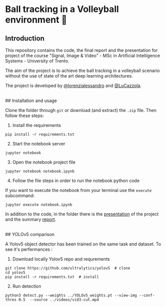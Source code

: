 # Ball tracking in a Volleyball environment 🏐

## Introduction

This repository contains the code, the final report and the presentation for project of the course "Signal, Image &amp; Video" - MSc in Artificial Intelligence Systems - University of Trento. 

The aim of the project is to achieve the ball tracking in a volleyball scenario without the use of state of the art deep learning architectures.

The project is developed by [@lorenzialessandro](https://github.com/lorenzialessandro) and [@LuCazzola](https://github.com/LuCazzola).

<br>
## Installation and usage 

Clone the folder through ``git`` or download (and extract) the ``.zip`` file. Then follow these steps: 

1. Install the requirements
````
pip install -r requirements.txt
````
2. Start the notebook server
````
jupyter notebook
````
3. Open the notebook project file
````
jupyter notebook notebook.ipynb
````
4. Follow the file steps in order to run the notebook python code

If you want to execute the notebook from your terminal use the ``execute`` subcommand:
````
jupyter execute notebook.ipynb
````

In addition to the code, in the folder there is the [presentation](https://github.com/lorenzialessandro/volleyball-BallTracking/blob/main/presentation.pdf) of the project and the summary [report](https://github.com/lorenzialessandro/volleyball-BallTracking/blob/main/report.pdf).

<br>
## YOLOv5 comparison

A Yolov5 object detector has been trained on the same task and dataset. To see it's perfermances :

1. Download locally Yolov5 repo and requrements
````
git clone https://github.com/ultralytics/yolov5  # clone
cd yolov5
pip install -r requirements.txt  # install
````
2. Run detection
````
python3 detect.py --weights ../YOLOv5_weights.pt --view-img --conf-thres 0.5  --source ../videos/vid3-cut.mp4
````


